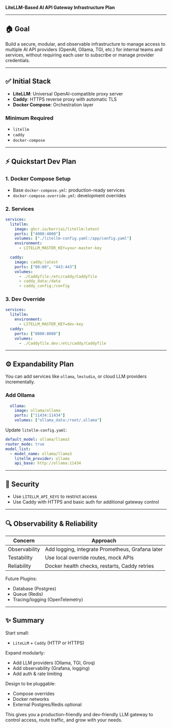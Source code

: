 **LiteLLM-Based AI API Gateway Infrastructure Plan**

---

## 🏠 Goal

Build a secure, modular, and observable infrastructure to manage access to multiple AI API providers (OpenAI, Ollama, TGI, etc.) for internal teams and services, without requiring each user to subscribe or manage provider credentials.

---

## ✅ Initial Stack

- **LiteLLM**: Universal OpenAI-compatible proxy server
- **Caddy**: HTTPS reverse proxy with automatic TLS
- **Docker Compose**: Orchestration layer

### Minimum Required

- `litellm`
- `caddy`
- `docker-compose`

---

## ⚡ Quickstart Dev Plan

### 1. Docker Compose Setup

- Base `docker-compose.yml`: production-ready services
- `docker-compose.override.yml`: development overrides

### 2. Services

```yaml
services:
  litellm:
    image: ghcr.io/berriai/litellm:latest
    ports: ["4000:4000"]
    volumes: ["./litellm-config.yaml:/app/config.yaml"]
    environment:
      - LITELLM_MASTER_KEY=your-master-key

  caddy:
    image: caddy:latest
    ports: ["80:80", "443:443"]
    volumes:
      - ./Caddyfile:/etc/caddy/Caddyfile
      - caddy_data:/data
      - caddy_config:/config
```

### 3. Dev Override

```yaml
services:
  litellm:
    environment:
      - LITELLM_MASTER_KEY=dev-key
  caddy:
    ports: ["8080:8080"]
    volumes:
      - ./Caddyfile.dev:/etc/caddy/Caddyfile
```

---

## ⚙️ Expandability Plan

You can add services like `ollama`, `lmstudio`, or cloud LLM providers incrementally.

### Add Ollama

```yaml
  ollama:
    image: ollama/ollama
    ports: ["11434:11434"]
    volumes: ["ollama_data:/root/.ollama"]
```

Update `litellm-config.yaml`:

```yaml
default_model: ollama/llama3
router_mode: true
model_list:
  - model_name: ollama/llama3
    litellm_provider: ollama
    api_base: http://ollama:11434
```

---

## 🔐 Security

- Use `LITELLM_API_KEYS` to restrict access
- Use Caddy with HTTPS and basic auth for additional gateway control

---

## 🔍 Observability & Reliability

| Concern       | Approach                                         |
| ------------- | ------------------------------------------------ |
| Observability | Add logging, integrate Prometheus, Grafana later |
| Testability   | Use local override routes, mock APIs             |
| Reliability   | Docker health checks, restarts, Caddy retries    |

Future Plugins:

- Database (Postgres)
- Queue (Redis)
- Tracing/logging (OpenTelemetry)

---

## ✨ Summary

Start small:

- `LiteLLM` + `Caddy` (HTTP or HTTPS)

Expand modularly:

- Add LLM providers (Ollama, TGI, Groq)
- Add observability (Grafana, logging)
- Add auth & rate limiting

Design to be pluggable:

- Compose overrides
- Docker networks
- External Postgres/Redis optional

This gives you a production-friendly and dev-friendly LLM gateway to control access, route traffic, and grow with your needs.


